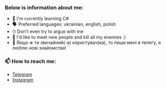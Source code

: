 ### Below is information about me:

- 🌱 I'm currently learning C#
- 🗣️ Preferred languages: ukrainian, english, polish
- 🙄 Don't even try to argue with me
- 🍃 I'd like to meet new people and kill all my enemies :)
- 🦎 Якщо ж ти звичайний(-а) користувач(ка), то пиши мені в телегу, я люблю нові знайомства!

### 📫 How to reach me:
- [Telegram](https://t.me/sennaczyjak)
- [Instagram](https://www.instagram.com/madmechanic76/)
